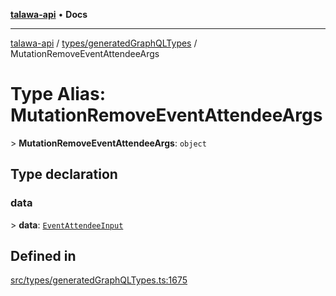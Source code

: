 [**talawa-api**](../../../README.md) • **Docs**

***

[talawa-api](../../../modules.md) / [types/generatedGraphQLTypes](../README.md) / MutationRemoveEventAttendeeArgs

# Type Alias: MutationRemoveEventAttendeeArgs

\> **MutationRemoveEventAttendeeArgs**: `object`

## Type declaration

### data

\> **data**: [`EventAttendeeInput`](EventAttendeeInput.md)

## Defined in

[src/types/generatedGraphQLTypes.ts:1675](https://github.com/PalisadoesFoundation/talawa-api/blob/c952c7a3bfd4b8b910fbae10313f5402ade5a9d4/src/types/generatedGraphQLTypes.ts#L1675)

